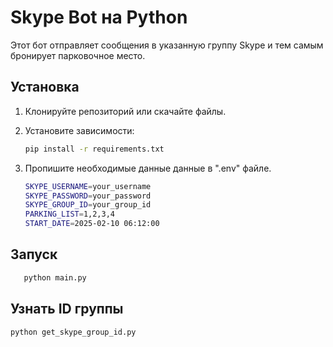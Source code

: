 # Skype Bot на Python

Этот бот отправляет сообщения в указанную группу Skype и тем самым бронирует парковочное место.

## Установка

1. Клонируйте репозиторий или скачайте файлы.

2. Установите зависимости:

   ```bash
   pip install -r requirements.txt
   ```

3. Пропишите необходимые данные данные в ".env" файле.

   ```bash
   SKYPE_USERNAME=your_username
   SKYPE_PASSWORD=your_password
   SKYPE_GROUP_ID=your_group_id
   PARKING_LIST=1,2,3,4
   START_DATE=2025-02-10 06:12:00
   ```

## Запуск

```bash
   python main.py
```

## Узнать ID группы

```bash
python get_skype_group_id.py
```
